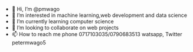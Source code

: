 - 👋 Hi, I’m @pmwago
- 👀 I’m interested in machine learning,web development and data science
- 🌱 I’m currently learning computer science
- 💞️ I’m looking to collaborate on web projects
- 📫 How to reach me  phone 0717103035/0790683513
watsapp, Twitter petermwago5

<!---
pmwago/pmwago is a ✨ special ✨ repository because its `README.md` (this file) appears on your GitHub profile.
You can click the Preview link to take a look at your changes.
--->

